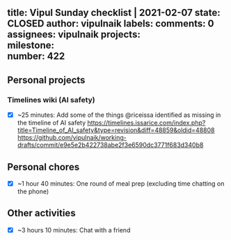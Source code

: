 title:	Vipul Sunday checklist | 2021-02-07
state:	CLOSED
author:	vipulnaik
labels:	
comments:	0
assignees:	vipulnaik
projects:	
milestone:	
number:	422
--
## Personal projects

### Timelines wiki (AI safety)

- [x] ~25 minutes: Add some of the things @riceissa identified as missing in the timeline of AI safety https://timelines.issarice.com/index.php?title=Timeline_of_AI_safety&type=revision&diff=48859&oldid=48808 https://github.com/vipulnaik/working-drafts/commit/e9e5e2b422738abe2f3e6590dc3771f683d340b8

## Personal chores

- [x] ~1 hour 40 minutes: One round of meal prep (excluding time chatting on the phone)
## Other activities

- [x] ~3 hours 10 minutes: Chat with a friend
